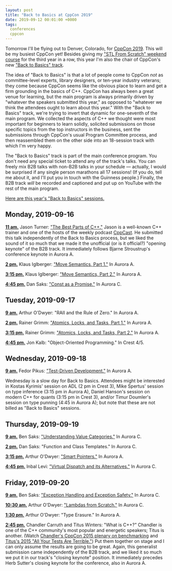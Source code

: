 ```yaml
---
layout: post
title: "Back to Basics at CppCon 2019"
date: 2019-09-12 00:01:00 +0000
tags:
  conferences
  cppcon
---
```


Tomorrow I'll be flying out to Denver, Colorado, for
[CppCon 2019](https://cppcon.org/cppcon-2019-program/).
This will be my busiest CppCon yet! Besides giving my
["STL From Scratch" weekend course](https://cppcon.org/class-2019-stl-from-scratch/)
for the third year in a row, this year I'm also the chair of CppCon's new
["Back to Basics" track](https://cppcon.org/b2b/).

The idea of "Back to Basics" is that a lot of people come to CppCon _not_ as committee-level experts,
library designers, or ten-year industry veterans; they come because CppCon seems like the obvious place
to learn and get a firm grounding in the basics of C++. CppCon has always been a great venue for learning,
but the main program is always primarily driven by "whatever the speakers submitted this year,"
as opposed to "whatever we think the attendees ought to learn about this year." With the "Back to Basics"
track, we're trying to invert that dynamic for one-seventh of the main program.
We collected the aspects of C++ we thought were most important for beginners to learn solidly,
solicited submissions on those specific topics from the top instructors in the business, sent the
submissions through CppCon's usual Program Committee process,
and then reassembled them on the other side into an 18-session track with which I'm very happy.

The "Back to Basics" track is part of the main conference program. You don't need any special ticket
to attend any of the track's talks. You can freely mix B2B talks with non-B2B talks in your schedule
— actually, I would be surprised if any single person marathons all 17 sessions! (If you do, tell me
about it, and I'll put you in touch with the Guinness people.)
Finally, the B2B track _will_ be recorded and captioned and put up on YouTube with the rest of
the main program.

[Here are this year's "Back to Basics" sessions.](https://cppcon2019.sched.com/overview/type/Back+to+Basics)

## Monday, 2019-09-16

[<b>11 am.</b>](https://cppcon2019.sched.com/event/SMB7/)
Jason Turner: ["The Best Parts of C++."](https://www.youtube.com/watch?v=iz5Qx18H6lg)
 Jason is a well-known C++ trainer and one of the hosts of
the weekly podcast [CppCast](https://cppcast.com). He submitted this talk independently of the
Back to Basics process, but we liked the sound of it so much that we made it the unofficial
(or is it official?) "opening keynote" of the B2B track. It immediately follows Bjarne Stroustrup's
conference keynote in Aurora A.

[<b>2 pm.</b>](https://cppcon2019.sched.com/event/SMBy/)
Klaus Iglberger: ["Move Semantics, Part 1."](https://www.youtube.com/watch?v=St0MNEU5b0o)
In Aurora A.

[<b>3:15 pm.</b>](https://cppcon2019.sched.com/event/SMC1/)
Klaus Iglberger: ["Move Semantics, Part 2."](https://www.youtube.com/watch?v=pIzaZbKUw2s)
In Aurora A.

[<b>4:45 pm.</b>](https://cppcon2019.sched.com/event/SMC8/)
Dan Saks: ["Const as a Promise."](https://www.youtube.com/watch?v=NZtr93iL3R0)
In Aurora C.

## Tuesday, 2019-09-17

[<b>9 am.</b>](https://cppcon2019.sched.com/event/SMBL/)
Arthur O'Dwyer: "RAII and the Rule of Zero."
In Aurora A.

[<b>2 pm.</b>](https://cppcon2019.sched.com/event/SMCK/)
Rainer Grimm: ["Atomics, Locks, and Tasks, Part 1."](https://www.youtube.com/watch?v=o0i2fc0Keo8)
In Aurora A.

[<b>3:15 pm.</b>](https://cppcon2019.sched.com/event/SMCM/)
Rainer Grimm: ["Atomics, Locks, and Tasks, Part 2."](https://www.youtube.com/watch?v=_eaB69ta_ig)
In Aurora A.

[<b>4:45 pm.</b>](https://cppcon2019.sched.com/event/SMCV/)
Jon Kalb: "Object-Oriented Programming."
In Crest 4/5.

## Wednesday, 2019-09-18

[<b>9 am.</b>](https://cppcon2019.sched.com/event/SMBC/)
Fedor Pikus: ["Test-Driven Development."](https://www.youtube.com/watch?v=RoYljVOj2H8)
In Aurora A.

Wednesday is a slow day for Back to Basics.
Attendees might be interested in Kostas Kyrimis' session on ADL (2 pm in Crest 3),
Mike Spertus' session on type inference (3:15 pm in Aurora A), Daniel Hanson's session
on modern C++ for quants (3:15 pm in Crest 3), and/or Timur Doumler's
session on type punning (4:45 in Aurora A); but note that these are not
billed as "Back to Basics" sessions.

## Thursday, 2019-09-19

[<b>9 am.</b>](https://cppcon2019.sched.com/event/SMBM/)
Ben Saks: ["Understanding Value Categories."](https://www.youtube.com/watch?v=XS2JddPq7GQ)
In Aurora C.

[<b>2 pm.</b>](https://cppcon2019.sched.com/event/SMCb/)
Dan Saks: "Function and Class Templates."
In Aurora C.

[<b>3:15 pm.</b>](https://cppcon2019.sched.com/event/SMBI/)
Arthur O'Dwyer: ["Smart Pointers."](https://www.youtube.com/watch?v=xGDLkt-jBJ4)
In Aurora A.

[<b>4:45 pm.</b>](https://cppcon2019.sched.com/event/SMBD/)
Inbal Levi: ["Virtual Dispatch and its Alternatives."](https://www.youtube.com/watch?v=jBnIMEb2GhA)
In Aurora C.

## Friday, 2019-09-20

[<b>9 am.</b>](https://cppcon2019.sched.com/event/SMBO/)
Ben Saks: ["Exception Handling and Exception Safety."](https://www.youtube.com/watch?v=W6jZKibuJpU)
In Aurora C.

[<b>10:30 am.</b>](https://cppcon2019.sched.com/event/SMBG/)
Arthur O'Dwyer: ["Lambdas from Scratch."](https://www.youtube.com/watch?v=3jCOwajNch0)
In Aurora C.

[<b>1:30 pm.</b>](https://cppcon2019.sched.com/event/SMBJ/)
Arthur O'Dwyer: "Type Erasure."
In Aurora A.

[<b>2:45 pm.</b>](https://cppcon2019.sched.com/event/SMBA/)
Chandler Carruth and Titus Winters: "What is C++?"
Chandler is one of the C++ community's most popular and energetic speakers; Titus is another. (Watch
[Chandler's CppCon 2015 plenary on benchmarking](https://www.youtube.com/watch?v=nXaxk27zwlk)
and [Titus's 2015 "All Your Tests Are Terrible."](https://www.youtube.com/watch?v=u5senBJUkPc))
Put them together on stage and I can only assume the results are going to be great. Again, this
generalist submission came independently of the B2B track, and we liked it so much we put it
in our track's "closing keynote" position.
It immediately precedes Herb Sutter's closing keynote for the conference, also in Aurora A.
